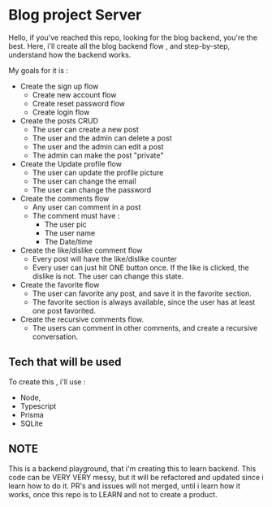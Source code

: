 # Blog project Server

Hello, if you've reached this repo, looking for the blog backend, you're the best. 
Here, i'll create all the blog backend flow , and step-by-step, understand how the backend works.

My goals for it is : 

- Create the sign up flow 
  - Create new account flow
  - Create reset password flow
  - Create login flow
- Create the posts CRUD
  - The user can create a new post
  - The user and the admin can delete a post
  - The user and the admin can edit a post
  - The admin can make the post "private"
- Create the Update profile flow
  - The user can update the profile picture
  - The user can change the email
  - The user can change the password
- Create the comments flow
  - Any user can comment in a post
  - The comment must have :
    - The user pic
    - The user name
    - The Date/time
- Create the like/dislike comment flow
  - Every post will have the like/dislike counter
  - Every user can just hit ONE button once. If the like is clicked, the dislike is not. The user can change this state.
- Create the favorite flow
  - The user can favorite any post, and save it in the favorite section. 
  - The favorite section is always available, since the user has at least one post favorited.
- Create the recursive comments flow.
  - The users can comment in other comments, and create a recursive conversation.

## Tech that will be used 
To create this , i'll use :
- Node,
- Typescript
- Prisma
- SQLite

## NOTE
This is a backend playground, that i'm creating this to learn backend. This code can be VERY VERY messy, but it will be refactored and updated since i learn how to do it. 
PR's and issues will not merged, until i learn how it works, once this repo is to LEARN and not to create a product.